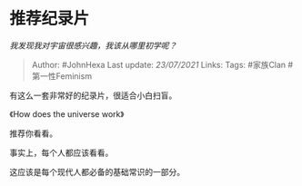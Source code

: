# 推荐纪录片
*我发现我对宇宙很感兴趣，我该从哪里初学呢？*

> Author: #JohnHexa
Last update: *23/07/2021* 
Links:
Tags:   #家族Clan #第一性Feminism



有这么一套非常好的纪录片，很适合小白扫盲。

《How does the universe work》

推荐你看看。

事实上，每个人都应该看看。

这应该是每个现代人都必备的基础常识的一部分。



